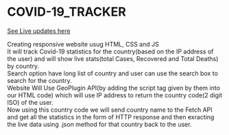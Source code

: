 # COVID-19_TRACKER
[See Live updates here](https://github.com/sahilsheoran671/Covid_19_live_tracker)

Creating responsive website usug HTML, CSS and JS
<br/>
It will track Covid-19 statistics for the country(based on the IP address of the user) and will show live stats(total Cases, Recovered and Total Deaths) by country.
<br/>
Search option have long list of country and user can use the search box to search for the country.
<br/>
Website Will Use GeoPlugin API(by adding the script tag given by them into our HTML code) which will use IP address to return the country code(2 digit ISO) of the user. <br/>
Now using this country code we will send country name to the Fetch API and get all the statistics in the form of HTTP response and then exracting the live data using .json method for that country back to the user.
